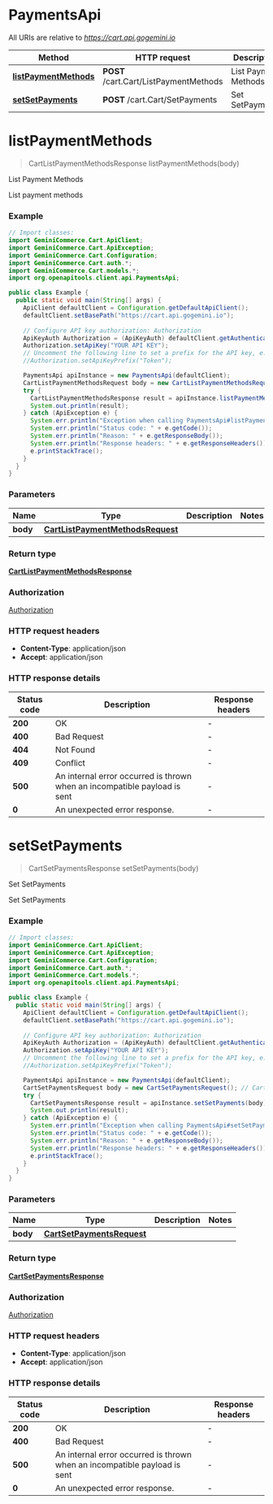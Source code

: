# PaymentsApi

All URIs are relative to *https://cart.api.gogemini.io*

| Method | HTTP request | Description |
|------------- | ------------- | -------------|
| [**listPaymentMethods**](PaymentsApi.md#listPaymentMethods) | **POST** /cart.Cart/ListPaymentMethods | List Payment Methods |
| [**setSetPayments**](PaymentsApi.md#setSetPayments) | **POST** /cart.Cart/SetPayments | Set SetPayments |


<a id="listPaymentMethods"></a>
# **listPaymentMethods**
> CartListPaymentMethodsResponse listPaymentMethods(body)

List Payment Methods

List payment methods

### Example
```java
// Import classes:
import GeminiCommerce.Cart.ApiClient;
import GeminiCommerce.Cart.ApiException;
import GeminiCommerce.Cart.Configuration;
import GeminiCommerce.Cart.auth.*;
import GeminiCommerce.Cart.models.*;
import org.openapitools.client.api.PaymentsApi;

public class Example {
  public static void main(String[] args) {
    ApiClient defaultClient = Configuration.getDefaultApiClient();
    defaultClient.setBasePath("https://cart.api.gogemini.io");
    
    // Configure API key authorization: Authorization
    ApiKeyAuth Authorization = (ApiKeyAuth) defaultClient.getAuthentication("Authorization");
    Authorization.setApiKey("YOUR API KEY");
    // Uncomment the following line to set a prefix for the API key, e.g. "Token" (defaults to null)
    //Authorization.setApiKeyPrefix("Token");

    PaymentsApi apiInstance = new PaymentsApi(defaultClient);
    CartListPaymentMethodsRequest body = new CartListPaymentMethodsRequest(); // CartListPaymentMethodsRequest | 
    try {
      CartListPaymentMethodsResponse result = apiInstance.listPaymentMethods(body);
      System.out.println(result);
    } catch (ApiException e) {
      System.err.println("Exception when calling PaymentsApi#listPaymentMethods");
      System.err.println("Status code: " + e.getCode());
      System.err.println("Reason: " + e.getResponseBody());
      System.err.println("Response headers: " + e.getResponseHeaders());
      e.printStackTrace();
    }
  }
}
```

### Parameters

| Name | Type | Description  | Notes |
|------------- | ------------- | ------------- | -------------|
| **body** | [**CartListPaymentMethodsRequest**](CartListPaymentMethodsRequest.md)|  | |

### Return type

[**CartListPaymentMethodsResponse**](CartListPaymentMethodsResponse.md)

### Authorization

[Authorization](../README.md#Authorization)

### HTTP request headers

 - **Content-Type**: application/json
 - **Accept**: application/json

### HTTP response details
| Status code | Description | Response headers |
|-------------|-------------|------------------|
| **200** | OK |  -  |
| **400** | Bad Request |  -  |
| **404** | Not Found |  -  |
| **409** | Conflict |  -  |
| **500** | An internal error occurred is thrown when an incompatible payload is sent |  -  |
| **0** | An unexpected error response. |  -  |

<a id="setSetPayments"></a>
# **setSetPayments**
> CartSetPaymentsResponse setSetPayments(body)

Set SetPayments

Set SetPayments

### Example
```java
// Import classes:
import GeminiCommerce.Cart.ApiClient;
import GeminiCommerce.Cart.ApiException;
import GeminiCommerce.Cart.Configuration;
import GeminiCommerce.Cart.auth.*;
import GeminiCommerce.Cart.models.*;
import org.openapitools.client.api.PaymentsApi;

public class Example {
  public static void main(String[] args) {
    ApiClient defaultClient = Configuration.getDefaultApiClient();
    defaultClient.setBasePath("https://cart.api.gogemini.io");
    
    // Configure API key authorization: Authorization
    ApiKeyAuth Authorization = (ApiKeyAuth) defaultClient.getAuthentication("Authorization");
    Authorization.setApiKey("YOUR API KEY");
    // Uncomment the following line to set a prefix for the API key, e.g. "Token" (defaults to null)
    //Authorization.setApiKeyPrefix("Token");

    PaymentsApi apiInstance = new PaymentsApi(defaultClient);
    CartSetPaymentsRequest body = new CartSetPaymentsRequest(); // CartSetPaymentsRequest | 
    try {
      CartSetPaymentsResponse result = apiInstance.setSetPayments(body);
      System.out.println(result);
    } catch (ApiException e) {
      System.err.println("Exception when calling PaymentsApi#setSetPayments");
      System.err.println("Status code: " + e.getCode());
      System.err.println("Reason: " + e.getResponseBody());
      System.err.println("Response headers: " + e.getResponseHeaders());
      e.printStackTrace();
    }
  }
}
```

### Parameters

| Name | Type | Description  | Notes |
|------------- | ------------- | ------------- | -------------|
| **body** | [**CartSetPaymentsRequest**](CartSetPaymentsRequest.md)|  | |

### Return type

[**CartSetPaymentsResponse**](CartSetPaymentsResponse.md)

### Authorization

[Authorization](../README.md#Authorization)

### HTTP request headers

 - **Content-Type**: application/json
 - **Accept**: application/json

### HTTP response details
| Status code | Description | Response headers |
|-------------|-------------|------------------|
| **200** | OK |  -  |
| **400** | Bad Request |  -  |
| **500** | An internal error occurred is thrown when an incompatible payload is sent |  -  |
| **0** | An unexpected error response. |  -  |

